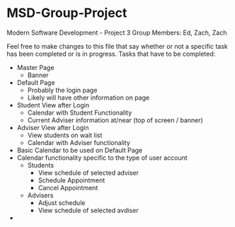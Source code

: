 # MSD-Group-Project
Modern Software Development - Project 3
Group Members: Ed, Zach, Zach

Feel free to make changes to this file that say whether or not a specific task has been completed or is in progress.
Tasks that have to be completed:
- Master Page
  - Banner
- Default Page
  - Probably the login page
  - Likely will have other information on page
- Student View after Login
  - Calendar with Student Functionality
  - Current Adviser information at/near (top of screen / banner)
- Adviser View after Login
  - View students on wait list
  - Calendar with Adviser functionality
- Basic Calendar to be used on Default Page
- Calendar functionality specific to the type of user account
  - Students
    - View schedule of selected adviser
    - Schedule Appointment
    - Cancel Appointment
  - Advisers
    - Adjust schedule
    - View schedule of selected avdiser
- 
